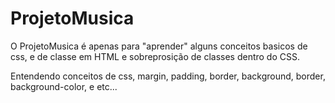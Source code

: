 # ProjetoMusica

O ProjetoMusica é apenas para "aprender" alguns conceitos basicos de css, e de classe em HTML e sobreprosição de classes dentro do CSS.

Entendendo conceitos de css, margin, padding, border, background, border, background-color, e etc...